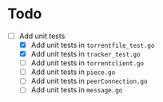 # Todo

- [ ] Add unit tests
  - [X] Add unit tests in `torrentfile_test.go`
  - [X] Add unit tests in `tracker_test.go`
  - [ ] Add unit tests in `torrentclient.go`
  - [ ] Add unit tests in `piece.go`
  - [ ] Add unit tests in `peerConnection.go`
  - [ ] Add unit tests in `message.go`
